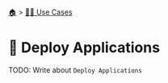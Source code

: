 <!--startTocHeader-->
[🏠](../README.md) > [👷🏽 Use Cases](README.md)
# 🚀 Deploy Applications
<!--endTocHeader-->

TODO: Write about `Deploy Applications`

<!--startTocSubtopic-->
<!--endTocSubtopic-->